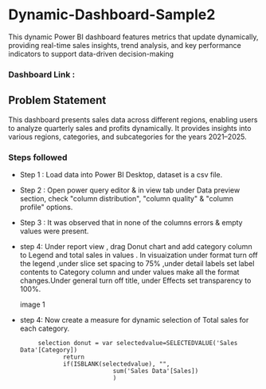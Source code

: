 # Dynamic-Dashboard-Sample2
This dynamic Power BI dashboard features metrics that update dynamically, providing real-time sales insights, trend analysis, and key performance indicators to support data-driven decision-making

### Dashboard Link :

## Problem Statement

This dashboard presents sales data across different regions, enabling users to analyze quarterly sales and profits dynamically. It provides insights into various regions, categories, and subcategories for the years 2021–2025.

### Steps followed

- Step 1 : Load data into Power BI Desktop, dataset is a csv file.

- Step 2 : Open power query editor & in view tab under Data preview section, check "column distribution", "column quality" & "column profile" options.

- Step 3 : It was observed that in none of the columns errors & empty values were present.

- step 4: Under report view , drag Donut chart and add category column to Legend and total sales in values . In visuaization under format turn off the legend ,under slice set spacing to 75% ,under detail labels set label contents to Category column  and under values make all the format changes.Under general turn off title, under Effects set transparency to 100%.

    image 1

- step 4: Now create a measure for dynamic selection of Total sales for each category.

           selection donut = var selectedvalue=SELECTEDVALUE('Sales Data'[Category])
                  return 
                  if(ISBLANK(selectedvalue), "",
                                sum('Sales Data'[Sales])
                                )
